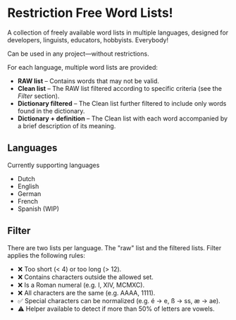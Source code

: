# Restriction Free Word Lists!
A collection of freely available word lists in multiple languages, designed for developers, linguists, educators, hobbyists. Everybody!

Can be used in any project—without restrictions.

For each language, multiple word lists are provided:
- **RAW list** – Contains words that may not be valid.
- **Clean list** – The RAW list filtered according to specific criteria (see the *Filter* section).
- **Dictionary filtered** – The Clean list further filtered to include only words found in the dictionary.
- **Dictionary + definition** – The Clean list with each word accompanied by a brief description of its meaning.

## Languages
Currently supporting languages
- Dutch
- English
- German
- French
- Spanish (WIP)

## Filter
There are two lists per language. The "raw" list and the filtered lists. Filter applies the following rules:
- ❌ Too short (< 4) or too long (> 12).
- ❌ Contains characters outside the allowed set.
- ❌ Is a Roman numeral (e.g. I, XIV, MCMXC).
- ❌ All characters are the same (e.g. AAAA, 1111).
- ✅ Special characters can be normalized (e.g. é → e, ß → ss, æ → ae).
- ⚠️ Helper available to detect if more than 50% of letters are vowels.
